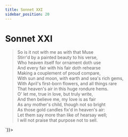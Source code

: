 ```yaml
---
title: Sonnet XXI
sidebar_position: 20
---
```

<div dangerouslySetInnerHTML={{__html: `<div><HTML><HEAD><TITLE>Sonnet XXI</TITLE></HEAD>
<BODY><H1>Sonnet XXI</H1>

<BLOCKQUOTE>So is it not with me as with that Muse<BR>
Stirr'd by a painted beauty to his verse,<BR>
Who heaven itself for ornament doth use<BR>
And every fair with his fair doth rehearse<BR>
Making a couplement of proud compare,<BR>
With sun and moon, with earth and sea's rich gems,<BR>
With April's first-born flowers, and all things rare<BR>
That heaven's air in this huge rondure hems.<BR>
O' let me, true in love, but truly write,<BR>
And then believe me, my love is as fair<BR>
As any mother's child, though not so bright<BR>
As those gold candles fix'd in heaven's air:<BR>
  Let them say more than like of hearsay well;<BR>
  I will not praise that purpose not to sell.<BR>
</BLOCKQUOTE>

</BODY></HTML>
</div>`}}></div>